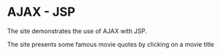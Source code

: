 <h1>AJAX - JSP</h1>
<p>The site demonstrates the use of AJAX with JSP.</p>
<p>The site presents some famous movie quotes by clicking on a movie title</p>
